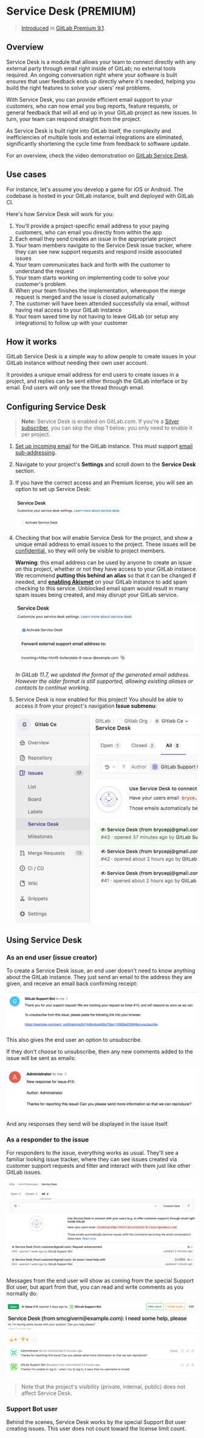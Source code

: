 # Service Desk **(PREMIUM)**

> [Introduced](https://gitlab.com/gitlab-org/gitlab/issues/149) in [GitLab Premium 9.1](https://about.gitlab.com/2017/04/22/gitlab-9-1-released/#service-desk-eep).

## Overview

Service Desk is a module that allows your team to connect directly
with any external party through email right inside of GitLab; no external tools required.
An ongoing conversation right where your software is built ensures that user feedback ends
up directly where it's needed, helping you build the right features to solve your users'
real problems.

With Service Desk, you can provide efficient email support to your customers, who can now
email you bug reports, feature requests, or general feedback that will all end up in your
GitLab project as new issues. In turn, your team can respond straight from the project.

As Service Desk is built right into GitLab itself, the complexity and inefficiencies
of multiple tools and external integrations are eliminated, significantly shortening
the cycle time from feedback to software update.

For an overview, check the video demonstration on [GitLab Service Desk](https://about.gitlab.com/2017/05/09/demo-service-desk/).

## Use cases

For instance, let's assume you develop a game for iOS or Android.
The codebase is hosted in your GitLab instance, built and deployed
with GitLab CI.

Here's how Service Desk will work for you:

1. You'll provide a project-specific email address to your paying customers, who can email you directly from within the app
1. Each email they send creates an issue in the appropriate project
1. Your team members navigate to the Service Desk issue tracker, where they can see new support requests and respond inside associated issues
1. Your team communicates back and forth with the customer to understand the request
1. Your team starts working on implementing code to solve your customer's problem
1. When your team finishes the implementation, whereupon the merge request is merged and the issue is closed automatically
1. The customer will have been attended successfully via email, without having real access to your GitLab instance
1. Your team saved time by not having to leave GitLab (or setup any integrations) to follow up with your customer

## How it works

GitLab Service Desk is a simple way to allow people to create issues in your
GitLab instance without needing their own user account.

It provides a unique email address for end users to create issues in a project,
and replies can be sent either through the GitLab interface or by email. End
users will only see the thread through email.

## Configuring Service Desk

> **Note:**
Service Desk is enabled on GitLab.com. If you're a
[Silver subscriber](https://about.gitlab.com/gitlab-com/),
you can skip the step 1 below; you only need to enable it per project.

1. [Set up incoming email](../../administration/incoming_email.md#set-it-up) for the GitLab instance. This must
   support [email sub-addressing](../../administration/incoming_email.md#email-sub-addressing).
1. Navigate to your project's **Settings** and scroll down to the **Service Desk**
   section.
1. If you have the correct access and an Premium license,
   you will see an option to set up Service Desk:

   ![Activate Service Desk option](img/service_desk_disabled.png)

1. Checking that box will enable Service Desk for the project, and show a
   unique email address to email issues to the project. These issues will be
   [confidential](issues/confidential_issues.md), so they will only be visible to project members.

   **Warning**: this email address can be used by anyone to create an issue on
   this project, whether or not they have access to your GitLab instance.
   We recommend **putting this behind an alias** so that it can be changed if
   needed, and **[enabling Akismet](../../integration/akismet.md)** on your GitLab instance to add spam
   checking to this service.  Unblocked email spam would result in many spam
   issues being created, and may disrupt your GitLab service.

   ![Service Desk enabled](img/service_desk_enabled.png)

   _In GitLab 11.7, we updated the format of the generated email address.
   However the older format is still supported, allowing existing aliases
   or contacts to continue working._

1. Service Desk is now enabled for this project! You should be able to access it from your project's navigation **Issue submenu**:

   ![Service Desk Navigation Item](img/service_desk_nav_item.png)

## Using Service Desk

### As an end user (issue creator)

To create a Service Desk issue, an end user doesn't need to know anything about
the GitLab instance. They just send an email to the address they are given, and
receive an email back confirming receipt:

![Service Desk enabled](img/service_desk_confirmation_email.png)

This also gives the end user an option to unsubscribe.

If they don't choose to unsubscribe, then any new comments added to the issue
will be sent as emails:

![Service Desk reply email](img/service_desk_reply.png)

And any responses they send will be displayed in the issue itself.

### As a responder to the issue

For responders to the issue, everything works as usual. They'll see a familiar looking
issue tracker, where they can see issues created via customer support requests and
filter and interact with them just like other GitLab issues.

![Service Desk Issue tracker](img/service_desk_issue_tracker.png)

Messages from the end user will show as coming from the special Support Bot user, but apart from that,
you can read and write comments as you normally do:

![Service Desk issue thread](img/service_desk_thread.png)

> Note that the project's visibility (private, internal, public) does not affect Service Desk.

### Support Bot user

Behind the scenes, Service Desk works by the special Support Bot user creating issues. This user
does not count toward the license limit count.

